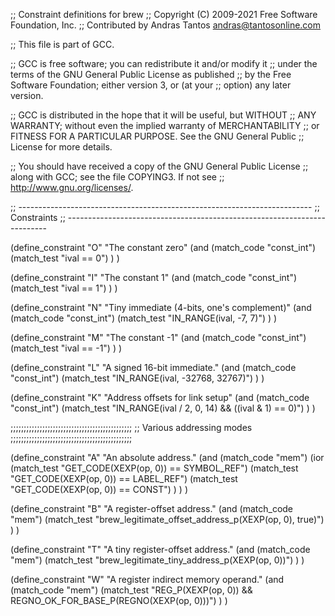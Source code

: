 ;; Constraint definitions for brew
;; Copyright (C) 2009-2021 Free Software Foundation, Inc.
;; Contributed by Andras Tantos <andras@tantosonline.com>

;; This file is part of GCC.

;; GCC is free software; you can redistribute it and/or modify it
;; under the terms of the GNU General Public License as published
;; by the Free Software Foundation; either version 3, or (at your
;; option) any later version.

;; GCC is distributed in the hope that it will be useful, but WITHOUT
;; ANY WARRANTY; without even the implied warranty of MERCHANTABILITY
;; or FITNESS FOR A PARTICULAR PURPOSE.  See the GNU General Public
;; License for more details.

;; You should have received a copy of the GNU General Public License
;; along with GCC; see the file COPYING3.  If not see
;; <http://www.gnu.org/licenses/>.

;; -------------------------------------------------------------------------
;; Constraints
;; -------------------------------------------------------------------------

(define_constraint "O"
  "The constant zero"
  (and
    (match_code "const_int")
    (match_test "ival == 0")
  )
)

(define_constraint "I"
  "The constant 1"
  (and
    (match_code "const_int")
    (match_test "ival == 1")
  )
)

(define_constraint "N"
  "Tiny immediate (4-bits, one's complement)"
  (and
    (match_code "const_int")
    (match_test "IN_RANGE(ival, -7, 7)")
  )
)

(define_constraint "M"
  "The constant -1"
  (and
    (match_code "const_int")
    (match_test "ival == -1")
  )
)

(define_constraint "L"
  "A signed 16-bit immediate."
  (and
    (match_code "const_int")
    (match_test "IN_RANGE(ival, -32768, 32767)")
  )
)

(define_constraint "K"
  "Address offsets for link setup"
  (and
    (match_code "const_int")
    (match_test "IN_RANGE(ival / 2, 0, 14) && ((ival & 1) == 0)")
  )
)


;;;;;;;;;;;;;;;;;;;;;;;;;;;;;;;;;;;;;;;;;;;;;;
;; Various addressing modes
;;;;;;;;;;;;;;;;;;;;;;;;;;;;;;;;;;;;;;;;;;;;;;

(define_constraint "A"
  "An absolute address."
  (and
    (match_code "mem")
    (ior
      (match_test "GET_CODE(XEXP(op, 0)) == SYMBOL_REF")
      (match_test "GET_CODE(XEXP(op, 0)) == LABEL_REF")
      (match_test "GET_CODE(XEXP(op, 0)) == CONST")
    )
  )
)

(define_constraint "B"
  "A register-offset address."
  (and
    (match_code "mem")
    (match_test "brew_legitimate_offset_address_p(XEXP(op, 0), true)")
  )
)

(define_constraint "T"
  "A tiny register-offset address."
  (and
    (match_code "mem")
    (match_test "brew_legitimate_tiny_address_p(XEXP(op, 0))")
  )
)

(define_constraint "W"
  "A register indirect memory operand."
  (and
    (match_code "mem")
    (match_test "REG_P(XEXP(op, 0)) && REGNO_OK_FOR_BASE_P(REGNO(XEXP(op, 0)))")
  )
)
